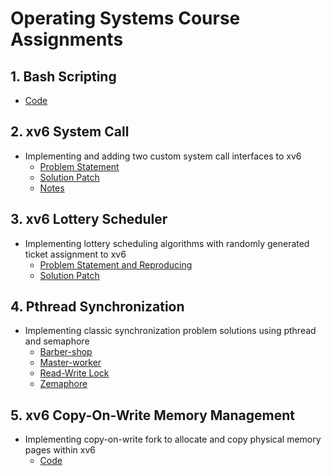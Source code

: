 # Operating Systems Course Assignments

## 1. Bash Scripting
- [Code](/Bash-Scripting-Offline-01/)

## 2. xv6 System Call 
- Implementing and adding two custom system call interfaces to xv6
    - [Problem Statement](/xv6-System-Call-Offline-02/Offline2.pdf)
    - [Solution Patch](/xv6-System-Call-Offline-02/1805112.patch)
    - [Notes](/xv6-System-Call-Offline-02/Note.md)

## 3. xv6 Lottery Scheduler
- Implementing lottery scheduling algorithms with randomly generated ticket assignment to xv6
    - [Problem Statement and Reproducing](/xv6-Lottery-Scheduler-Offline-03/Steps.md)
    - [Solution Patch](/xv6-Lottery-Scheduler-Offline-03/1805112.patch)

## 4. Pthread Synchronization
- Implementing classic synchronization problem solutions using pthread and semaphore
    - [Barber-shop](/Pthread-Synchronization-Offline-04/barber-shop/)
    - [Master-worker](/Pthread-Synchronization-Offline-04/master-worker/)
    - [Read-Write Lock](/Pthread-Synchronization-Offline-04/rwlock/)
    - [Zemaphore](/Pthread-Synchronization-Offline-04/zemaphore/)

## 5. xv6 Copy-On-Write Memory Management
- Implementing copy-on-write fork to allocate and copy physical memory pages within xv6
    - [Code](/xv6-Copy-On-Write-Memory-Offline-05/)